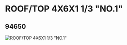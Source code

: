 # ROOF/TOP 4X6X1 1/3 "NO.1"
## 94650
![ROOF/TOP 4X6X1 1/3 "NO.1"](https://lc-www-live-s.legocdn.com/media/bricks/5/2/4616119.jpg)